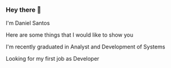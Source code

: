 ### Hey there 👋
I'm Daniel Santos

Here are some things that I would like to show you

I'm recently graduated in Analyst and Development of Systems

Looking for my first job as Developer
